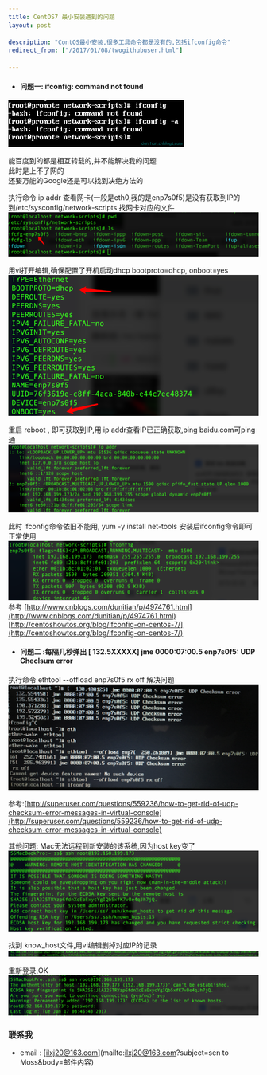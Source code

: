 ```yaml
---
title: CentOS7 最小安装遇到的问题
layout: post

description: "ContOS最小安装,很多工具命令都是没有的,包括ifconfig命令"
redirect_from: ["/2017/01/08/twogithubuser.html"]

---
```

* #### 问题一: ifconfig: command not found ##
![失败信息](/res/0210/1.png)

能百度到的都是相互转载的,并不能解决我的问题  
此时是上不了网的  
还要万能的Google还是可以找到决绝方法的

执行命令 ip addr  查看网卡(一般是eth0,我的是enp7s0f5)是没有获取到IP的
到/etc/sysconfig/network-scripts 找网卡对应的文件
![](/res/0210/2.png)

用vi打开编辑,确保配置了开机启动dhcp  bootproto=dhcp, onboot=yes
![](/res/0210/3.png)

重启 reboot , 即可获取到IP,用 ip addr查看IP已正确获取,ping baidu.com可ping通
![](/res/0210/4.png)

此时 ifconfig命令依旧不能用,
yum -y install net-tools 安装后ifconfig命令即可正常使用
![](/res/0210/5.png)
参考
[http://www.cnblogs.com/dunitian/p/4974761.html](http://www.cnblogs.com/dunitian/p/4974761.html)  
[http://centoshowtos.org/blog/ifconfig-on-centos-7/](http://centoshowtos.org/blog/ifconfig-on-centos-7/)

* #### 问题二 :每隔几秒弹出 [  132.5XXXXX] jme 0000:07:00.5 enp7s0f5: UDP Checlsum error ###
执行命令 ethtool  --offload enp7s0f5 rx off  解决问题
![](/res/0210/6.png)

参考:[http://superuser.com/questions/559236/how-to-get-rid-of-udp-checksum-error-messages-in-virtual-console](http://superuser.com/questions/559236/how-to-get-rid-of-udp-checksum-error-messages-in-virtual-console)


其他问题: Mac无法远程到新安装的该系统,因为host key变了
![](/res/0210/7.png)

找到 know_host文件,用vi编辑删掉对应IP的记录
![](/res/0210/8.png)

重新登录,OK
![成功](/res/0210/9.png)


### 联系我
 * email : [ilxj20@163.com](mailto:ilxj20@163.com?subject=sen to Moss&body=邮件内容)
 <!-- subject后面不能跟中文,否则后果很杯具-->
